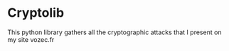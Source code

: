 # Cryptolib
This python library gathers all the cryptographic attacks that I present on my site vozec.fr
